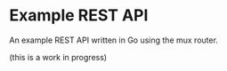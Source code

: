 # Example REST API

An example REST API written in Go using the mux router.

(this is a work in progress)
